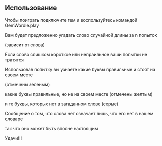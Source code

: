 

## Использование

Чтобы поиграть подключите гем и воспользуйтесь командой
GemWordle.play

Вам будет предложенно угадать слово случайной длины за n попыток 

(зависит от слова)

Если слово слишком короткое или непраильное ваши попытки не тратятся

Использовав попытку вы узнаете какие буквы правильные и стоят на своем месте

(отмечены зеленым)

какие буквы правильные, но не на своем месте (отмечены желтым)

и те буквы, которых нет в загаданном слове (серые)

Сообщение о том, что слова нет означает лишь, что его нет в нашем словаре

так что оно может быть вполне настоящим

Удачи!!!

## 
